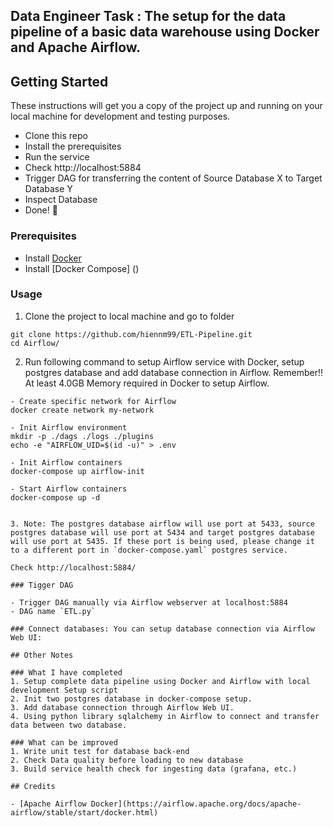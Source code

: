 Data Engineer Task : The setup for the data pipeline of a basic data warehouse using Docker and Apache Airflow. 
---
## Getting Started

These instructions will get you a copy of the project up and running on your local machine for development and testing purposes.

- Clone this repo
- Install the prerequisites
- Run the service
- Check http://localhost:5884
- Trigger DAG for transferring the content of Source Database X to Target Database Y
- Inspect Database 
- Done! :tada:

### Prerequisites

- Install [Docker](https://www.docker.com/)
- Install [Docker Compose] ()

### Usage

1. Clone the project to local machine and go to folder

```
git clone https://github.com/hiennm99/ETL-Pipeline.git
cd Airflow/
```

2. Run following command to setup Airflow service with Docker, setup postgres database and add database connection in Airflow. Remember!! At least 4.0GB Memory required in Docker to setup Airflow.

```
- Create specific network for Airflow
docker create network my-network

- Init Airflow environment 
mkdir -p ./dags ./logs ./plugins
echo -e "AIRFLOW_UID=$(id -u)" > .env

- Init Airflow containers
docker-compose up airflow-init 

- Start Airflow containers
docker-compose up -d


3. Note: The postgres database airflow will use port at 5433, source postgres database will use port at 5434 and target postgres database will use port at 5435. If these port is being used, please change it to a different port in `docker-compose.yaml` postgres service.

Check http://localhost:5884/

### Tigger DAG

- Trigger DAG manually via Airflow webserver at localhost:5884 
- DAG name `ETL.py`

### Connect databases: You can setup database connection via Airflow Web UI: 

## Other Notes

### What I have completed
1. Setup complete data pipeline using Docker and Airflow with local development Setup script
2. Init two postgres database in docker-compose setup.
3. Add database connection through Airflow Web UI.
4. Using python library sqlalchemy in Airflow to connect and transfer data between two database.

### What can be improved
1. Write unit test for database back-end
2. Check Data quality before loading to new database
3. Build service health check for ingesting data (grafana, etc.)

## Credits

- [Apache Airflow Docker](https://airflow.apache.org/docs/apache-airflow/stable/start/docker.html)